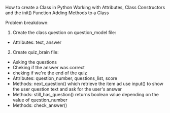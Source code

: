 How to create a Class in Python
Working with Attributes, Class Constructors and the init() Function
Adding Methods to a Class

Problem breakdown:
1. Create the class question on question_model file:
+ Attributes: text, answer

2. Create quiz_brain file:
+ Asking the questions
+ Cheking if the answer was correct
+ cheking if we're the end of the quiz
+ Attributes: question_number, questions_list, score
+ Methods: next_question() which retrieve the item ad use input() to show the user question text and ask for the user's answer
+ Methods: still_has_question() returns boolean value depending on the value of question_number
+ Methods: check_answer()
